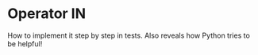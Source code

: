 # Operator IN
How to implement it step by step in tests. Also reveals how Python tries to be helpful!